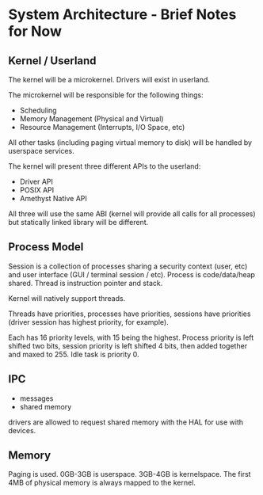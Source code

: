 # System Architecture - Brief Notes for Now

## Kernel / Userland

The kernel will be a microkernel. Drivers will exist in userland.

The microkernel will be responsible for the following things:

- Scheduling
- Memory Management (Physical and Virtual)
- Resource Management (Interrupts, I/O Space, etc)

All other tasks (including paging virtual memory to disk) will be handled by userspace services.

The kernel will present three different APIs to the userland:

- Driver API
- POSIX API
- Amethyst Native API

All three will use the same ABI (kernel will provide all calls for all processes) but statically linked library will be different.

## Process Model

Session is a collection of processes sharing a security context (user, etc) and user interface (GUI / terminal session / etc).
Process is code/data/heap shared.
Thread is instruction pointer and stack.

Kernel will natively support threads.

Threads have priorities, processes have priorities, sessions have priorities (driver session has highest priority, for example).

Each has 16 priority levels, with 15 being the highest. Process priority is left shifted two bits, session priority is left shifted 4 bits, then added together and maxed to 255.
Idle task is priority 0.

## IPC

- messages
- shared memory

drivers are allowed to request shared memory with the HAL for use with devices.

## Memory

Paging is used. 0GB-3GB is userspace. 3GB-4GB is kernelspace. The first 4MB of physical memory is always mapped to the kernel.
